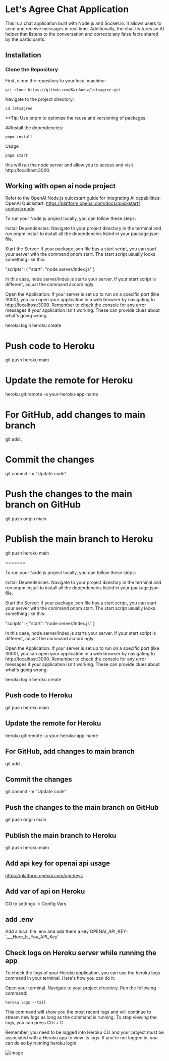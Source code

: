 # Let's Agree Chat Application

This is a chat application built with Node.js and Socket.io. It allows users to send and receive messages in real time. Additionally, the chat features an AI helper that listens to the conversation and corrects any false facts shared by the participants.

## Installation

### Clone the Repository

First, clone the repository to your local machine:


```git clone https://github.com/Kaidanov/letsagree.git```



Navigate to the project directory:

``` cd letsagree ```

**Tip: Use pnpm to optimize the reuse and versioning of packages.

##Install the dependencies:

``` pnpm install ```

Usage

``` pnpm start ```

this will run the node server and allow you to access and visit http://localhost:3000.

## Working with open ai node project 

Refer to the OpenAI Node.js quickstart guide for integrating AI capabilities: OpenAI Quickstart.
https://platform.openai.com/docs/quickstart?context=node


To run your Node.js project locally, you can follow these steps:

Install Dependencies: Navigate to your project directory in the terminal and run pnpm install to install all the dependencies listed in your package.json file.

Start the Server: If your package.json file has a start script, you can start your server with the command pnpm start. The start script usually looks something like this:

"scripts": {
  "start": "node server/index.js"
}

In this case, node server/index.js starts your server. If your start script is different, adjust the command accordingly.

Open the Application: If your server is set up to run on a specific port (like 3000), you can open your application in a web browser by navigating to http://localhost:3000.
Remember to check the console for any error messages if your application isn't working. These can provide clues about what's going wrong.

heroku login
heroku create
# Push code to Heroku
git push heroku main

# Update the remote for Heroku
heroku git:remote -a your-heroku-app-name

# For GitHub, add changes to main branch
git add .

# Commit the changes
git commit -m "Update code"

# Push the changes to the main branch on GitHub
git push origin main

# Publish the main branch to Heroku
git push heroku main

=======

To run your Node.js project locally, you can follow these steps:

Install Dependencies: Navigate to your project directory in the terminal and run pnpm install to install all the dependencies listed in your package.json file.

Start the Server: If your package.json file has a start script, you can start your server with the command pnpm start. The start script usually looks something like this: 

"scripts": {
  "start": "node server/index.js"
}

In this case, node server/index.js starts your server. If your start script is different, adjust the command accordingly.

Open the Application: If your server is set up to run on a specific port (like 3000), you can open your application in a web browser by navigating to http://localhost:3000.
Remember to check the console for any error messages if your application isn't working. These can provide clues about what's going wrong.

heroku login
heroku create
## Push code to Heroku
git push heroku main

## Update the remote for Heroku
heroku git:remote -a your-heroku-app-name

## For GitHub, add changes to main branch
git add .

## Commit the changes
git commit -m "Update code"

## Push the changes to the main branch on GitHub
git push origin main

## Publish the main branch to Heroku
git push heroku main


## Add api key for openai api usage
  https://platform.openai.com/api-keys

## Add var of api on Heroku
  GO to settings -> Config Vars

## add .env
  Add a local file .env and add there a key OPENAI_API_KEY= '___Here_Is_You_API_Key'


## Check logs on Heroku server while running the app

To check the logs of your Heroku application, you can use the heroku logs command in your terminal. Here's how you can do it:

Open your terminal.
Navigate to your project directory.
Run the following command:

```heroku logs --tail```

This command will show you the most recent logs and will continue to stream new logs as long as the command is running. To stop viewing the logs, you can press Ctrl + C.

Remember, you need to be logged into Heroku CLI and your project must be associated with a Heroku app to view its logs. If you're not logged in, you can do so by running heroku login.

![image](https://github.com/Kaidanov/letsagree/assets/164266/904c82d3-436c-4d61-9304-7c033b8d4091)

